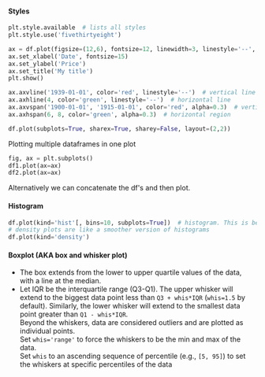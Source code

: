 #### Styles
```python
plt.style.available  # lists all styles
plt.style.use('fivethirtyeight')
```

```python
ax = df.plot(figsize=(12,6), fontsize=12, linewidth=3, linestyle='--', color='blue')
ax.set_xlabel('Date', fontsize=15)
ax.set_ylabel('Price')
ax.set_title('My title')
plt.show()

ax.axvline('1939-01-01', color='red', linestyle='--')  # vertical line
ax.axhline(4, color='green', linestyle='--')  # horizontal line
ax.axvspan('1900-01-01', '1915-01-01', color='red', alpha=0.3)  # vertical region
ax.axhspan(6, 8, color='green', alpha=0.3)  # horizontal region

df.plot(subplots=True, sharex=True, sharey=False, layout=(2,2))
```
Plotting multiple dataframes in one plot
```python
fig, ax = plt.subplots()
df1.plot(ax=ax)
df2.plot(ax=ax)
```
Alternatively we can concatenate the df's and then plot.

#### Histogram
```python
df.plot(kind='hist'[, bins=10, subplots=True])  # histogram. This is better than df.hist()
# density plots are like a smoother version of histograms
df.plot(kind='density')
```
#### Boxplot (AKA box and whisker plot)  
- The box extends from the lower to upper quartile values of the data, with a line at the median. 
- Let IQR be the interquartile range (Q3-Q1). The upper whisker will extend to the biggest data point less than `Q3 + whis*IQR` (`whis=1.5` by default). Similarly, the lower whisker will extend to the smallest data point greater than `Q1 - whis*IQR`.  
Beyond the whiskers, data are considered outliers and are plotted as individual points.  
Set `whis='range'` to force the whiskers to be the min and max of the data.  
Set `whis` to an ascending sequence of percentile (e.g., `[5, 95]`) to set the whiskers at specific percentiles of the data
